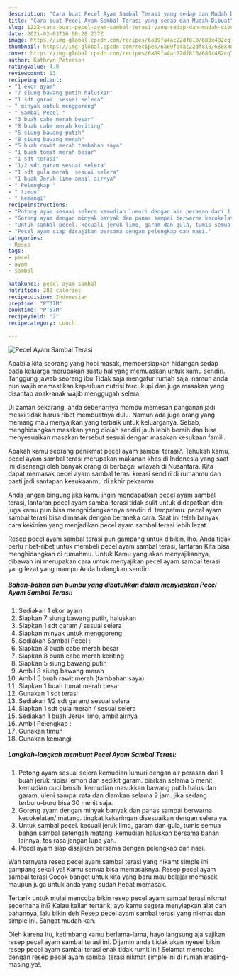 ```yaml
---
description: "Cara buat Pecel Ayam Sambal Terasi yang sedap dan Mudah Dibuat"
title: "Cara buat Pecel Ayam Sambal Terasi yang sedap dan Mudah Dibuat"
slug: 1222-cara-buat-pecel-ayam-sambal-terasi-yang-sedap-dan-mudah-dibuat
date: 2021-02-03T16:00:28.237Z
image: https://img-global.cpcdn.com/recipes/6a09fa4ac22df810/680x482cq70/pecel-ayam-sambal-terasi-foto-resep-utama.jpg
thumbnail: https://img-global.cpcdn.com/recipes/6a09fa4ac22df810/680x482cq70/pecel-ayam-sambal-terasi-foto-resep-utama.jpg
cover: https://img-global.cpcdn.com/recipes/6a09fa4ac22df810/680x482cq70/pecel-ayam-sambal-terasi-foto-resep-utama.jpg
author: Kathryn Peterson
ratingvalue: 4.9
reviewcount: 13
recipeingredient:
- "1 ekor ayam"
- "7 siung bawang putih haluskan"
- "1 sdt garam  sesuai selera"
- " minyak untuk menggoreng"
- " Sambal Pecel "
- "3 buah cabe merah besar"
- "8 buah cabe merah keriting"
- "5 siung bawang putih"
- "8 siung bawang merah"
- "5 buah rawit merah tambahan saya"
- "1 buah tomat merah besar"
- "1 sdt terasi"
- "1/2 sdt garam sesuai selera"
- "1 sdt gula merah  sesuai selera"
- "1 buah Jeruk limo ambil airnya"
- " Pelengkap "
- " timun"
- " kemangi"
recipeinstructions:
- "Potong ayam sesuai selera kemudian lumuri dengan air perasan dari 1 buah jeruk nipis/ lemon dan sedikit garam. biarkan selama 5 menit kemudian cuci bersih. kemudian masukkan bawang putih halus dan garam, uleni sampai rata dan diamkan selama 2 jam. jika sedang terburu-buru bisa 30 menit saja."
- "Goreng ayam dengan minyak banyak dan panas sampai berwarna kecokelatan/ matang. tingkat kekeringan disesuaikan dengan selera ya."
- "Untuk sambal pecel. kecuali jeruk limo, garam dan gula, tumis semua bahan sambal setengah matang, kemudian haluskan bersama bahan lainnya. tes rasa jangan lupa yah."
- "Pecel ayam siap disajikan bersama dengan pelengkap dan nasi."
categories:
- Resep
tags:
- pecel
- ayam
- sambal

katakunci: pecel ayam sambal 
nutrition: 282 calories
recipecuisine: Indonesian
preptime: "PT37M"
cooktime: "PT57M"
recipeyield: "2"
recipecategory: Lunch

---
```



![Pecel Ayam Sambal Terasi](https://img-global.cpcdn.com/recipes/6a09fa4ac22df810/680x482cq70/pecel-ayam-sambal-terasi-foto-resep-utama.jpg)

Apabila kita seorang yang hobi masak, mempersiapkan hidangan sedap pada keluarga merupakan suatu hal yang memuaskan untuk kamu sendiri. Tanggung jawab seorang ibu Tidak saja mengatur rumah saja, namun anda pun wajib memastikan keperluan nutrisi tercukupi dan juga masakan yang disantap anak-anak wajib menggugah selera.

Di zaman  sekarang, anda sebenarnya mampu memesan panganan jadi meski tidak harus ribet membuatnya dulu. Namun ada juga orang yang memang mau menyajikan yang terbaik untuk keluarganya. Sebab, menghidangkan masakan yang diolah sendiri jauh lebih bersih dan bisa menyesuaikan masakan tersebut sesuai dengan masakan kesukaan famili. 



Apakah kamu seorang penikmat pecel ayam sambal terasi?. Tahukah kamu, pecel ayam sambal terasi merupakan makanan khas di Indonesia yang saat ini disenangi oleh banyak orang di berbagai wilayah di Nusantara. Kita dapat memasak pecel ayam sambal terasi kreasi sendiri di rumahmu dan pasti jadi santapan kesukaanmu di akhir pekanmu.

Anda jangan bingung jika kamu ingin mendapatkan pecel ayam sambal terasi, lantaran pecel ayam sambal terasi tidak sulit untuk didapatkan dan juga kamu pun bisa menghidangkannya sendiri di tempatmu. pecel ayam sambal terasi bisa dimasak dengan beraneka cara. Saat ini telah banyak cara kekinian yang menjadikan pecel ayam sambal terasi lebih lezat.

Resep pecel ayam sambal terasi pun gampang untuk dibikin, lho. Anda tidak perlu ribet-ribet untuk membeli pecel ayam sambal terasi, lantaran Kita bisa menghidangkan di rumahmu. Untuk Kamu yang akan menyajikannya, dibawah ini merupakan cara untuk menyajikan pecel ayam sambal terasi yang lezat yang mampu Anda hidangkan sendiri.

<!--inarticleads1-->

##### Bahan-bahan dan bumbu yang dibutuhkan dalam menyiapkan Pecel Ayam Sambal Terasi:

1. Sediakan 1 ekor ayam
1. Siapkan 7 siung bawang putih, haluskan
1. Siapkan 1 sdt garam / sesuai selera
1. Siapkan  minyak untuk menggoreng
1. Sediakan  Sambal Pecel :
1. Siapkan 3 buah cabe merah besar
1. Siapkan 8 buah cabe merah keriting
1. Siapkan 5 siung bawang putih
1. Ambil 8 siung bawang merah
1. Ambil 5 buah rawit merah (tambahan saya)
1. Siapkan 1 buah tomat merah besar
1. Gunakan 1 sdt terasi
1. Sediakan 1/2 sdt garam/ sesuai selera
1. Siapkan 1 sdt gula merah / sesuai selera
1. Sediakan 1 buah Jeruk limo, ambil airnya
1. Ambil  Pelengkap :
1. Gunakan  timun
1. Gunakan  kemangi




<!--inarticleads2-->

##### Langkah-langkah membuat Pecel Ayam Sambal Terasi:

1. Potong ayam sesuai selera kemudian lumuri dengan air perasan dari 1 buah jeruk nipis/ lemon dan sedikit garam. biarkan selama 5 menit kemudian cuci bersih. kemudian masukkan bawang putih halus dan garam, uleni sampai rata dan diamkan selama 2 jam. jika sedang terburu-buru bisa 30 menit saja.
1. Goreng ayam dengan minyak banyak dan panas sampai berwarna kecokelatan/ matang. tingkat kekeringan disesuaikan dengan selera ya.
1. Untuk sambal pecel. kecuali jeruk limo, garam dan gula, tumis semua bahan sambal setengah matang, kemudian haluskan bersama bahan lainnya. tes rasa jangan lupa yah.
1. Pecel ayam siap disajikan bersama dengan pelengkap dan nasi.




Wah ternyata resep pecel ayam sambal terasi yang nikamt simple ini gampang sekali ya! Kamu semua bisa memasaknya. Resep pecel ayam sambal terasi Cocok banget untuk kita yang baru mau belajar memasak maupun juga untuk anda yang sudah hebat memasak.

Tertarik untuk mulai mencoba bikin resep pecel ayam sambal terasi nikmat sederhana ini? Kalau kalian tertarik, ayo kamu segera menyiapkan alat dan bahannya, lalu bikin deh Resep pecel ayam sambal terasi yang nikmat dan simple ini. Sangat mudah kan. 

Oleh karena itu, ketimbang kamu berlama-lama, hayo langsung aja sajikan resep pecel ayam sambal terasi ini. Dijamin anda tiidak akan nyesel bikin resep pecel ayam sambal terasi enak tidak rumit ini! Selamat mencoba dengan resep pecel ayam sambal terasi nikmat simple ini di rumah masing-masing,ya!.

